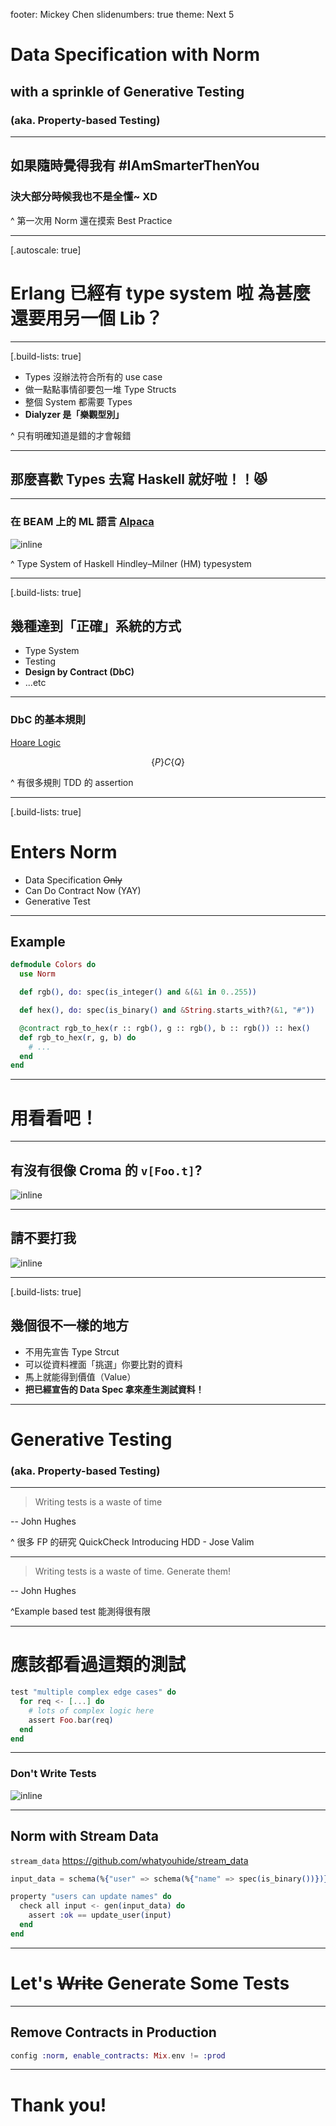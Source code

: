 footer: Mickey Chen
slidenumbers: true
theme: Next 5

# Data Specification with Norm
## with a sprinkle of Generative Testing
### (aka. Property-based Testing)

---

## 如果隨時覺得我有 #IAmSmarterThenYou
### 決大部分時候我也不是全懂~ XD

^ 第一次用 Norm
還在摸索 Best Practice

---

[.autoscale: true]

# Erlang 已經有 type system 啦 為甚麼還要用另一個 Lib？

---

[.build-lists: true]

- Types 沒辦法符合所有的 use case
- 做一點點事情卻要包一堆 Type Structs
- 整個 System 都需要 Types
- **Dialyzer 是「樂觀型別」**

^ 只有明確知道是錯的才會報錯

---

## 那麼喜歡 Types 去寫 Haskell 就好啦！！😾

---

### 在 BEAM 上的 ML 語言 [Alpaca](https://github.com/alpaca-lang/alpaca/)

![inline](https://avatars2.githubusercontent.com/u/24440856?s=200&v=4)

^
Type System of Haskell
Hindley–Milner (HM) typesystem

---

[.build-lists: true]

## 幾種達到「正確」系統的方式

- Type System
- Testing
- **Design by Contract (DbC)**
- ...etc

---

### DbC 的基本規則

[Hoare Logic](https://en.wikipedia.org/wiki/Hoare_logic)

$$
\{P\}C\{Q\}
$$

^
有很多規則
TDD 的 assertion

---

[.build-lists: true]

# Enters Norm

- Data Specification ~~Only~~
- Can Do Contract Now (YAY)
- Generative Test

---

## Example

```elixir
defmodule Colors do
  use Norm

  def rgb(), do: spec(is_integer() and &(&1 in 0..255))

  def hex(), do: spec(is_binary() and &String.starts_with?(&1, "#"))

  @contract rgb_to_hex(r :: rgb(), g :: rgb(), b :: rgb()) :: hex()
  def rgb_to_hex(r, g, b) do
    # ...
  end
end
```

---

# 用看看吧！

---

## 有沒有很像 Croma 的 `v[Foo.t]`?
![inline](https://www.stickpng.com/assets/images/580b585b2edbce24c47b2a2c.png)

---

## 請不要打我
![inline](https://www.pikpng.com/pngl/b/35-355555_disgusted-meme-face-png-no-rage-face-png.png)

---

[.build-lists: true]

## 幾個很不一樣的地方

- 不用先宣告 Type Strcut
- 可以從資料裡面「挑選」你要比對的資料
- 馬上就能得到價值（Value）
- **把已經宣告的 Data Spec 拿來產生測試資料！**

---

# Generative Testing
### (aka. Property-based Testing)

---

> Writing tests is a waste of time

-- John Hughes

^
很多 FP 的研究
QuickCheck
Introducing HDD - Jose Valim

---

> Writing tests is a waste of time. Generate them!

-- John Hughes

^Example based test 能測得很有限

---

# 應該都看過這類的測試

```elixir
test "multiple complex edge cases" do
  for req <- [...] do
    # lots of complex logic here
    assert Foo.bar(req)
  end
end
```

---

### Don't Write Tests
![inline](https://www.youtube.com/watch?v=hXnS_Xjwk2Y)

---

## Norm with Stream Data

`stream_data` https://github.com/whatyouhide/stream_data

```elixir
input_data = schema(%{"user" => schema(%{"name" => spec(is_binary())})})

property "users can update names" do
  check all input <- gen(input_data) do
    assert :ok == update_user(input)
  end
end
```

---

# Let's ~~Write~~ Generate Some Tests

---

## Remove Contracts in Production

```elixir
config :norm, enable_contracts: Mix.env != :prod
```

---

# Thank you!
